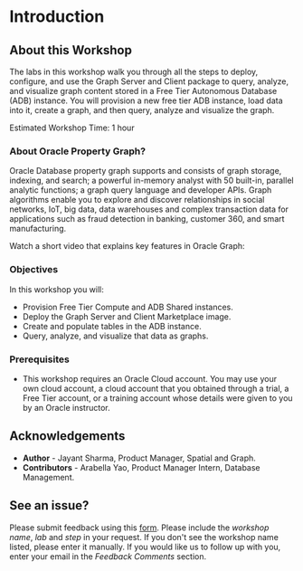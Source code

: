 # Introduction

## About this Workshop

The labs in this workshop walk you through all the steps to  deploy, configure, and use the Graph Server and Client package to query, analyze, and visualize graph content stored in a Free Tier Autonomous Database (ADB) instance. You will provision a new free tier ADB instance, load data into it, create a graph, and then query, analyze and visualize the graph.

Estimated Workshop Time: 1 hour

### About Oracle Property Graph?

Oracle Database property graph supports and consists of graph storage, indexing, and search; a powerful in-memory analyst with 50 built-in, parallel analytic functions; a graph query language and developer APIs. Graph algorithms enable you to explore and discover relationships in social networks, IoT, big data, data warehouses and complex transaction data for applications such as fraud detection in banking, customer 360, and smart manufacturing.

Watch a short video that explains key features in Oracle Graph:

[](youtube:-DYVgYJPbQA)

### Objectives

In this workshop you will:
- Provision Free Tier Compute and ADB Shared instances.
- Deploy the Graph Server and Client Marketplace image.
- Create and populate tables in the ADB instance.
- Query, analyze, and visualize that data as graphs.

### Prerequisites

- This workshop requires an Oracle Cloud account. You may use your own cloud account, a cloud account that you obtained through a trial, a Free Tier account, or a training account whose details were given to you by an Oracle instructor.

## Acknowledgements

* **Author** - Jayant Sharma, Product Manager, Spatial and Graph.
* **Contributors** - Arabella Yao, Product Manager Intern, Database Management.

## See an issue?
Please submit feedback using this [form](https://apexapps.oracle.com/pls/apex/f?p=133:1:::::P1_FEEDBACK:1). Please include the *workshop name*, *lab* and *step* in your request.  If you don't see the workshop name listed, please enter it manually. If you would like us to follow up with you, enter your email in the *Feedback Comments* section.
